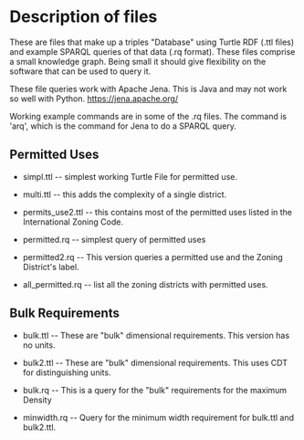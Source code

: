 # Description of files

These are files that make up a triples "Database" using Turtle RDF (.ttl files) and example SPARQL queries of that data (.rq format).  These files comprise a small knowledge graph.  Being small it should give flexibility on the software that can be used to query it.

These file queries work with Apache Jena. This is Java and may not work so well with Python.
https://jena.apache.org/

Working example commands are in some of the .rq files.  The command is 'arq', which is the command for Jena to do a SPARQL query.

## Permitted Uses
* simpl.ttl -- simplest working Turtle File for permitted use.
* multi.ttl -- this adds the complexity of a single district.
* permits_use2.ttl -- this contains most of the permitted uses listed in the International Zoning Code.

* permitted.rq -- simplest query of permitted uses
* permitted2.rq -- This version queries a permitted use and the Zoning District's label.
* all_permitted.rq -- list all the zoning districts with permitted uses.


## Bulk Requirements 
* bulk.ttl -- These are "bulk" dimensional requirements.  This version has no units.
* bulk2.ttl -- These are "bulk" dimensional requirements.  This uses CDT for distinguishing units.

* bulk.rq -- This is a query for the "bulk" requirements for the maximum Density
* minwidth.rq -- Query for the minimum width requirement for bulk.ttl and bulk2.ttl. 
